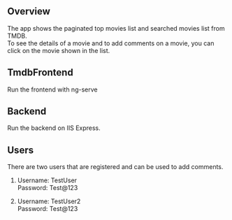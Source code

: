 ## Overview

The app shows the paginated top movies list and searched movies list from TMDB. <br />
To see the details of a movie and to add comments on a movie, you can click on the movie shown in the list.

## TmdbFrontend

Run the frontend with ng-serve

## Backend

Run the backend on IIS Express.

## Users

There are two users that are registered and can be used to add comments.

1) Username: TestUser <br />
   Password: Test@123

2) Username: TestUser2 <br />
   Password: Test@123
